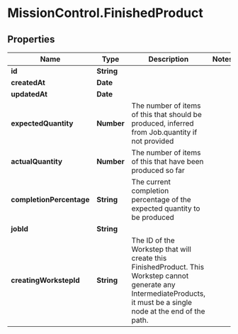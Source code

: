 # MissionControl.FinishedProduct

## Properties
Name | Type | Description | Notes
------------ | ------------- | ------------- | -------------
**id** | **String** |  | 
**createdAt** | **Date** |  | 
**updatedAt** | **Date** |  | 
**expectedQuantity** | **Number** | The number of items of this that should be produced, inferred from Job.quantity if not provided | 
**actualQuantity** | **Number** | The number of items of this that have been produced so far | 
**completionPercentage** | **String** | The current completion percentage of the expected quantity to be produced | 
**jobId** | **String** |  | 
**creatingWorkstepId** | **String** | The ID of the Workstep that will create this FinishedProduct. This Workstep cannot generate any IntermediateProducts, it must be a single node at the end of the path. | 
